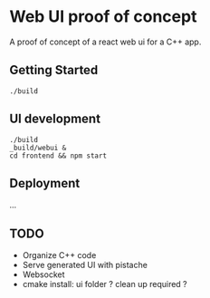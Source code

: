 # Web UI proof of concept

A proof of concept of a react web ui for a C++ app.

## Getting Started

    ./build


## UI development

    ./build
    _build/webui &
    cd frontend && npm start

## Deployment

...

## TODO

- Organize C++ code
- Serve generated UI with pistache
- Websocket
- cmake install: ui folder ? clean up required ?

